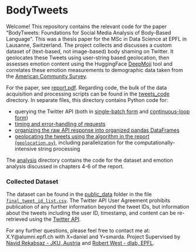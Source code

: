 # BodyTweets

Welcome! This repository contains the relevant code for the paper "BodyTweets: Foundations for Social Media Analysis of Body-Based Language". This was a thesis paper for the MSc in Data Science at EPFL in Lausanne, Switzerland. The project collects and discusses a custom dataset of (text-based, not image-based) body shaming on Twitter. It geolocates these Tweets using user-string based geolocation, then assesses emotion content using the HuggingFace [DeepMoji](https://github.com/bfelbo/DeepMoji) tool and correlates these emotion measurements to demographic data taken from the [American Community Survey](https://www.census.gov/programs-surveys/acs). 

For the paper, see [report.pdf](report.pdf). Regarding code, the bulk of the data acquisition and processing scripts can be found in the [tweets_code](tweets_code) directory. In separate files, this directory contains Python code for:

- querying the Twitter API (both in [single-batch form](tweets_code/get_tweets.py) and [continuous-loop form](tweets_code/get_tweets_loop.py))
- [timing and error-handling of requests](tweets_code/request_management.py)
- [organizing the raw API response into organized pandas DataFrames](tweets_code/read_tweets.py)
- [geolocating the tweets using the algorithm in the report (`geolocation.py`)](tweets_code/geolocation.py), including parallelization for the computationally- intensive string processing

The [analysis](analysis) directory contains the code for the dataset and emotion analysis discussed in chapters 4-6 of the report. 

### Collected Dataset

The dataset can be found in the [public_data](public_data) folder in the file [`final_tweet_id_list.csv`](public_data/final_tweet_id_list.csv). The Twitter API User Agreement prohibits publication of any further information beyond the tweet IDs, but information about the tweets including the user ID, timestamp, and content can be re-retrieved using the [Twitter API](https://developer.twitter.com/en/docs/twitter-api/tweets/lookup/quick-start).

For any further questions, please feel free to contact me at: X.Y<span>@</span>alumni.epfl.ch with X=daniel and Y=smarda. Project Supervised by [Navid Rekabsaz - JKU, Austria](https://www.jku.at/en/institute-of-computational-perception/about-us/people/navid-rekab-saz/) and [Robert West - dlab, EPFL](https://dlab.epfl.ch/people/west/).
